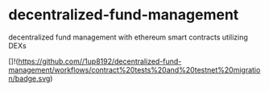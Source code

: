 # decentralized-fund-management
decentralized fund management with ethereum smart contracts utilizing DEXs

[]!(https://github.com//1up8192/decentralized-fund-management/workflows/contract%20tests%20and%20testnet%20migration/badge.svg)

